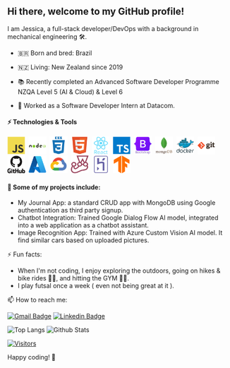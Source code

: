 ## Hi there, welcome to my GitHub profile!

I am Jessica, a full-stack developer/DevOps with a background in mechanical engineering 🛠.  

* 🇧🇷 Born and bred: Brazil 

* 🇳🇿 Living: New Zealand since 2019  

* 📚 Recently completed an Advanced Software Developer Programme NZQA Level 5 (AI & Cloud) & Level 6

* 🌱 Worked as a Software Developer Intern at Datacom.  

#### ⚡ Technologies & Tools
<img src="https://github.com/devicons/devicon/blob/master/icons/javascript/javascript-original.svg" title="JavaScript" alt="JavaScript" width="40" height="40"/>&nbsp;
<img src="https://github.com/devicons/devicon/blob/master/icons/nodejs/nodejs-original-wordmark.svg" title="NodeJS" alt="NodeJS" width="40" height="40"/>&nbsp;
<img src="https://github.com/devicons/devicon/blob/master/icons/css3/css3-plain-wordmark.svg"  title="CSS3" alt="CSS" width="40" height="40"/>&nbsp;
<img src="https://github.com/devicons/devicon/blob/master/icons/html5/html5-original.svg" title="HTML5" alt="HTML" width="40" height="40"/>&nbsp;
<img src="https://github.com/devicons/devicon/blob/master/icons/react/react-original-wordmark.svg" title="React" alt="React" width="40" height="40"/>&nbsp;
<img src="https://github.com/devicons/devicon/blob/master/icons/typescript/typescript-original.svg" title="Bootstrap" alt="Bootstrap" width="40" height="40"/>&nbsp;
<img src="https://github.com/devicons/devicon/blob/master/icons/bootstrap/bootstrap-original-wordmark.svg" title="Bootstrap" alt="Bootstrap" width="40" height="40"/>&nbsp;
<img src="https://github.com/devicons/devicon/blob/master/icons/mongodb/mongodb-original-wordmark.svg" title="Bootstrap" alt="Bootstrap" width="40" height="40"/>&nbsp;
<img src="https://github.com/devicons/devicon/blob/master/icons/docker/docker-original-wordmark.svg" title="Bootstrap" alt="Bootstrap" width="40" height="40"/>&nbsp;
<img src="https://github.com/devicons/devicon/blob/master/icons/git/git-original-wordmark.svg" title="Git" alt="Git" width="40" height="40"/>&nbsp;
<img src="https://github.com/devicons/devicon/blob/master/icons//github/github-original-wordmark.svg" title="github" alt="github" width="40" height="40"/>&nbsp;
<img src="https://github.com/devicons/devicon/blob/master/icons/azure/azure-original.svg" title="azure" alt="azure" width="40" height="40"/>&nbsp;
<img src="https://github.com/devicons/devicon/blob/master/icons/googlecloud/googlecloud-original.svg" title="googlecloud" alt="googlecloud" width="40" height="40"/>&nbsp;
<img src="https://github.com/devicons/devicon/blob/master/icons/jest/jest-plain.svg" title="jest" alt="jest" width="40" height="40"/>&nbsp;
<img src="https://github.com/devicons/devicon/blob/master/icons/heroku/heroku-original.svg" title="heroku" alt="heroku" width="40" height="40"/>&nbsp;
<img src="https://github.com/devicons/devicon/blob/master/icons/tensorflow/tensorflow-original.svg" title="tensorflow" alt="tensorflow" width="40" height="40"/>&nbsp;

#### 🚀 Some of my projects include:
* My Journal App: a standard CRUD app with MongoDB using Google authentication as third party signup.  
* Chatbot Integration: Trained Google Dialog Flow AI model, integrated into a web application as a chatbot assistant.  
* Image Recognition App: Trained with Azure Custom Vision AI model. It find similar cars based on uploaded pictures.
  
⚡ Fun facts: 
*  When I'm not coding, I enjoy exploring the outdoors, going on hikes & bike rides 🚴‍♀️, and hitting the GYM 🏋️‍♀️.
* I play futsal once a week ( even not being great at it ). 

📫 How to reach me:

[![Gmail Badge](https://img.shields.io/badge/-motajessicaa@gmail.com-c14438?style=default&logo=Gmail&logoColor=white&link=mailto:motajessicaa@gmail.com)](mailto:motajessicaa@gmail.com)
[![Linkedin Badge](https://img.shields.io/badge/-Jessica_Mota-blue?style=default&logo=Linkedin&logoColor=white&link=https://www.linkedin.com/in/jessica-mota-106b501a4/)](https://www.linkedin.com/in/jessica-mota-106b501a4/)

![Top Langs](https://github-readme-stats.vercel.app/api/top-langs/?username=motajessica&hide=TeX&layout=compact)
![Github Stats](https://github-readme-stats.vercel.app/api?username=motajessica&count_private=true&show_icons=true&include_all_commits=true)


[![Visitors](https://api.visitorbadge.io/api/visitors?path=https%3A%2F%2Fgithub.com%2Fmotajessica%2Fmotajessica&label=Visitors&labelColor=%23697689&countColor=%23d9e3f0)](https://visitorbadge.io/status?path=https%3A%2F%2Fgithub.com%2Fmotajessica%2Fmotajessica)

Happy coding! 🚀
